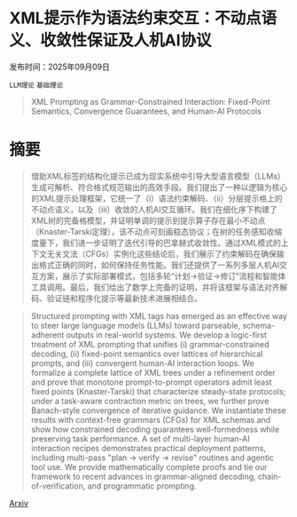 # XML提示作为语法约束交互：不动点语义、收敛性保证及人机AI协议

发布时间：2025年09月09日

`LLM理论` `基础理论`

> XML Prompting as Grammar-Constrained Interaction: Fixed-Point Semantics, Convergence Guarantees, and Human-AI Protocols

# 摘要

> 借助XML标签的结构化提示已成为现实系统中引导大型语言模型（LLMs）生成可解析、符合格式规范输出的高效手段。我们提出了一种以逻辑为核心的XML提示处理框架，它统一了（i）语法约束解码、（ii）分层提示格上的不动点语义，以及（iii）收敛的人机AI交互循环。我们在细化序下构建了XML树的完备格模型，并证明单调的提示到提示算子存在最小不动点（Knaster-Tarski定理），该不动点可刻画稳态协议；在树的任务感知收缩度量下，我们进一步证明了迭代引导的巴拿赫式收敛性。通过XML模式的上下文无关文法（CFGs）实例化这些结论后，我们展示了约束解码在确保输出格式正确的同时，如何保持任务性能。我们还提供了一系列多层人机AI交互方案，展示了实际部署模式，包括多轮“计划→验证→修订”流程和智能体工具调用。最后，我们给出了数学上完备的证明，并将该框架与语法对齐解码、验证链和程序化提示等最新技术进展相结合。

> Structured prompting with XML tags has emerged as an effective way to steer large language models (LLMs) toward parseable, schema-adherent outputs in real-world systems. We develop a logic-first treatment of XML prompting that unifies (i) grammar-constrained decoding, (ii) fixed-point semantics over lattices of hierarchical prompts, and (iii) convergent human-AI interaction loops. We formalize a complete lattice of XML trees under a refinement order and prove that monotone prompt-to-prompt operators admit least fixed points (Knaster-Tarski) that characterize steady-state protocols; under a task-aware contraction metric on trees, we further prove Banach-style convergence of iterative guidance. We instantiate these results with context-free grammars (CFGs) for XML schemas and show how constrained decoding guarantees well-formedness while preserving task performance. A set of multi-layer human-AI interaction recipes demonstrates practical deployment patterns, including multi-pass "plan $\to$ verify $\to$ revise" routines and agentic tool use. We provide mathematically complete proofs and tie our framework to recent advances in grammar-aligned decoding, chain-of-verification, and programmatic prompting.

[Arxiv](https://arxiv.org/abs/2509.08182)